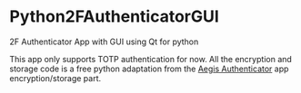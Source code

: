 # Python2FAuthenticatorGUI
2F Authenticator App with GUI using Qt for python

This app only supports TOTP authentication for now.
All the encryption and storage code is a free python adaptation from the [Aegis Authenticator](https://github.com/beemdevelopment/Aegis) app encryption/storage part.

